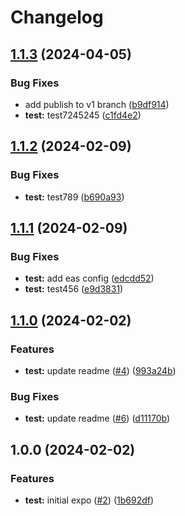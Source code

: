 # Changelog

## [1.1.3](https://github.com/dailywraith/rptest/compare/rptest-v1.1.2...rptest-v1.1.3) (2024-04-05)


### Bug Fixes

* add publish to v1 branch ([b9df914](https://github.com/dailywraith/rptest/commit/b9df9141b4f3279161f2956846cef0fecbbca728))
* **test:** test7245245 ([c1fd4e2](https://github.com/dailywraith/rptest/commit/c1fd4e22c4fc4db272d19634463b39d45962eafe))

## [1.1.2](https://github.com/dailywraith/rptest/compare/rptest-v1.1.1...rptest-v1.1.2) (2024-02-09)


### Bug Fixes

* **test:** test789 ([b690a93](https://github.com/dailywraith/rptest/commit/b690a9388ab139bfeb4800c568a88232e356f279))

## [1.1.1](https://github.com/dailywraith/rptest/compare/rptest-v1.1.0...rptest-v1.1.1) (2024-02-09)


### Bug Fixes

* **test:** add eas config ([edcdd52](https://github.com/dailywraith/rptest/commit/edcdd525562ebcf62b1cb6ee1e975ddd1c45a750))
* **test:** test456 ([e9d3831](https://github.com/dailywraith/rptest/commit/e9d3831e39ac7d837edd64a4dd89671c7901bf06))

## [1.1.0](https://github.com/dailywraith/rptest/compare/rptest-v1.0.0...rptest-v1.1.0) (2024-02-02)


### Features

* **test:** update readme ([#4](https://github.com/dailywraith/rptest/issues/4)) ([993a24b](https://github.com/dailywraith/rptest/commit/993a24b38db19cef436bb7cc1a9bbaa308edcfab))


### Bug Fixes

* **test:** update readme ([#6](https://github.com/dailywraith/rptest/issues/6)) ([d11170b](https://github.com/dailywraith/rptest/commit/d11170b3c184d46ed9d91c678833eef4ce7edb86))

## 1.0.0 (2024-02-02)


### Features

* **test:** initial expo ([#2](https://github.com/dailywraith/rptest/issues/2)) ([1b692df](https://github.com/dailywraith/rptest/commit/1b692df3803dd912670ded63e006198151f026a4))

